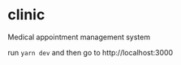 # clinic
Medical appointment management system

run `yarn dev` and then go to http://localhost:3000
